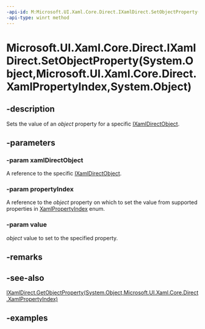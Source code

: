```yaml
---
-api-id: M:Microsoft.UI.Xaml.Core.Direct.IXamlDirect.SetObjectProperty(System.Object,Microsoft.UI.Xaml.Core.Direct.XamlPropertyIndex,System.Object)
-api-type: winrt method
---
```


# Microsoft.UI.Xaml.Core.Direct.IXamlDirect.SetObjectProperty(System.Object,Microsoft.UI.Xaml.Core.Direct.XamlPropertyIndex,System.Object)

<!--
public void SetObjectProperty (object xamlDirectObject, Microsoft.UI.Xaml.Core.Direct.XamlPropertyIndex propertyIndex, object value);
-->

## -description

Sets the value of an *object* property for a specific [IXamlDirectObject](ixamldirectobject.md).

## -parameters

### -param xamlDirectObject

A reference to the specific [IXamlDirectObject](ixamldirectobject.md).

### -param propertyIndex

A reference to the *object* property on which to set the value from supported properties in [XamlPropertyIndex](xamlpropertyindex.md) enum.

### -param value

*object* value to set to the specified property.

## -remarks

## -see-also

[IXamlDirect.GetObjectProperty(System.Object,Microsoft.UI.Xaml.Core.Direct.XamlPropertyIndex)](ixamldirect_getobjectproperty_230029164.md)

## -examples
